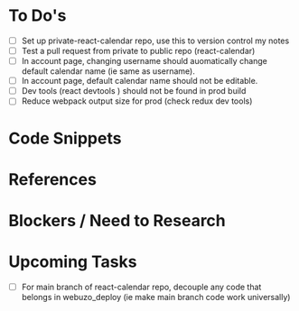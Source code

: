 # To Do's

- [ ] Set up private-react-calendar repo, use this to version control my notes
- [ ] Test a pull request from private to public repo (react-calendar)
- [ ] In account page, changing username should auomatically change default calendar name (ie same as username).
- [ ] In account page, default calendar name should not be editable.
- [ ] Dev tools (react devtools ) should not be found in prod build
- [ ] Reduce webpack output size for prod (check redux dev tools)

# Code Snippets

# References

# Blockers / Need to Research

# Upcoming Tasks

- [ ] For main branch of react-calendar repo, decouple any code that belongs in webuzo_deploy (ie make main branch code work universally)
